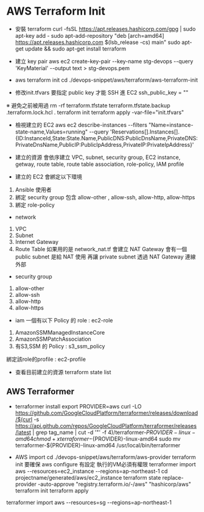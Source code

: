# AWS Terraform Init

* 安裝 terraform
curl -fsSL https://apt.releases.hashicorp.com/gpg | sudo apt-key add -
sudo apt-add-repository "deb [arch=amd64] https://apt.releases.hashicorp.com $(lsb_release -cs) main"
sudo apt-get update && sudo apt-get install terraform

* 建立 key pair
aws ec2 create-key-pair --key-name stg-devops --query 'KeyMaterial' --output text > stg-devops.pem

* aws terraform init
cd ./devops-snippet/aws/terraform/aws-terraform-init

* 修改init.tfvars 
要指定 public key 才能 SSH 進 EC2
ssh_public_key  = ""

※ 避免之前被用過
rm -rf terraform.tfstate terraform.tfstate.backup .terraform.lock.hcl .
terraform init
terraform apply -var-file="init.tfvars"


* 檢視建立的 EC2
aws ec2 describe-instances --filters "Name=instance-state-name,Values=running" --query 'Reservations[].Instances[].{ID:InstanceId,State:State.Name,PublicDNS:PublicDnsName,PrivateDNS:PrivateDnsName,PublicIP:PublicIpAddress,PrivateIP:PrivateIpAddress}'

* 建立的資源
會依序建立 VPC, subnet, security group, EC2 instance, getway, route table, route table association, role-policy, IAM profile

* 建立的 EC2 會綁定以下環境
1. Ansible 使用者
2. 綁定 security group 包含 allow-other , allow-ssh, allow-http, allow-https
3. 綁定 role-policy

* network
1. VPC
2. Subnet
3. Internet Gateway
4. Route Table
如果用的是 network_nat.tf 會建立 NAT Gateway
會有一個 public subnet 是給 NAT 使用
再讓 private subnet 透過 NAT Gateway 連線外部

* security group
1. allow-other
2. allow-ssh
3. allow-http
4. allow-https

* iam
一個有以下 Policy 的 role : ec2-role
1. AmazonSSMManagedInstanceCore
2. AmazonSSMPatchAssociation
3. 有S3,SSM 的 Policy : s3_ssm_policy

綁定該role的profile : ec2-profile

* 查看目前建立的資源
terraform state list  

## AWS Terraformer

* terraformer install
export PROVIDER=aws
curl -LO https://github.com/GoogleCloudPlatform/terraformer/releases/download/$(curl -s https://api.github.com/repos/GoogleCloudPlatform/terraformer/releases/latest | grep tag_name | cut -d '"' -f 4)/terraformer-${PROVIDER}-linux-amd64
chmod +x terraformer-${PROVIDER}-linux-amd64
sudo mv terraformer-${PROVIDER}-linux-amd64 /usr/local/bin/terraformer

* AWS import
cd ./devops-snippet/aws/terraform/aws-provider
terraform init
要確保 aws configure 有設定 執行的VM必須有權限
terraformer import aws --resources=ec2_instance --regions=ap-northeast-1
cd projectname/generated/aws/ec2_instance
terraform state replace-provider -auto-approve "registry.terraform.io/-/aws" "hashicorp/aws"
terraform init
terraform apply

terraformer import aws --resources=sg --regions=ap-northeast-1
